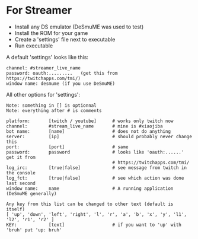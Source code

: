 # For Streamer
- Install any DS emulator (DeSmuME was used to test)
- Install the ROM for your game
- Create a 'settings' file next to executable
- Run executable

A default 'settings' looks like this:
```
channel: #streamer_live_name
password: oauth:.........   (get this from https://twitchapps.com/tmi/)
window name: desmume (if you use DeSmuME)
```

All other options for 'settings':
```
Note: something in [] is optionnal
Note: everything after # is comments

platform:       [twitch / youtube]      # works only twitch now
channel:        #stream_live_name       # mine is #xiaojiba
bot name:       [name]                  # does not do anything
server:         [ip]                    # should probably never change this
port:           [port]                  # same
password:       password                # looks like 'oauth:......' get it from
                                        # https://twitchapps.com/tmi/
log_irc:        [true|false]            # see message from twitch in the console
log_fct:        [true|false]            # see which action was done last second
window name:    name                    # A running application (DeSmuME generally)

Any key from this list can be changed to other text (default is itself)
[ 'up', 'down', 'left', 'right', 'l', 'r', 'a', 'b', 'x', 'y', 'l1', 'l2', 'r1', 'r2' ]
KEY:            [text]                  # if you want to 'up' with 'bruh' put 'up: bruh'
